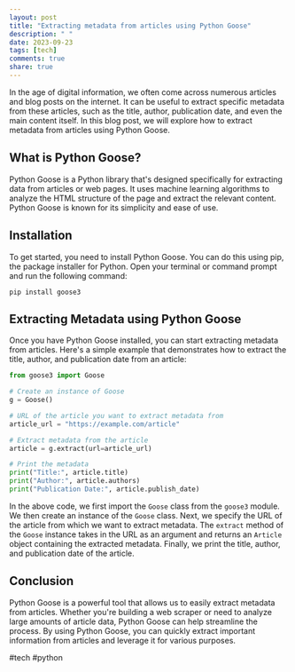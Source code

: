 ```yaml
---
layout: post
title: "Extracting metadata from articles using Python Goose"
description: " "
date: 2023-09-23
tags: [tech]
comments: true
share: true
---
```


In the age of digital information, we often come across numerous articles and blog posts on the internet. It can be useful to extract specific metadata from these articles, such as the title, author, publication date, and even the main content itself. In this blog post, we will explore how to extract metadata from articles using Python Goose.

## What is Python Goose?

Python Goose is a Python library that's designed specifically for extracting data from articles or web pages. It uses machine learning algorithms to analyze the HTML structure of the page and extract the relevant content. Python Goose is known for its simplicity and ease of use.

## Installation

To get started, you need to install Python Goose. You can do this using pip, the package installer for Python. Open your terminal or command prompt and run the following command:

```
pip install goose3
```

## Extracting Metadata using Python Goose

Once you have Python Goose installed, you can start extracting metadata from articles. Here's a simple example that demonstrates how to extract the title, author, and publication date from an article:

```python
from goose3 import Goose

# Create an instance of Goose
g = Goose()

# URL of the article you want to extract metadata from
article_url = "https://example.com/article"

# Extract metadata from the article
article = g.extract(url=article_url)

# Print the metadata
print("Title:", article.title)
print("Author:", article.authors)
print("Publication Date:", article.publish_date)
```

In the above code, we first import the `Goose` class from the `goose3` module. We then create an instance of the `Goose` class. Next, we specify the URL of the article from which we want to extract metadata. The `extract` method of the `Goose` instance takes in the URL as an argument and returns an `Article` object containing the extracted metadata. Finally, we print the title, author, and publication date of the article.

## Conclusion

Python Goose is a powerful tool that allows us to easily extract metadata from articles. Whether you're building a web scraper or need to analyze large amounts of article data, Python Goose can help streamline the process. By using Python Goose, you can quickly extract important information from articles and leverage it for various purposes.

#tech #python